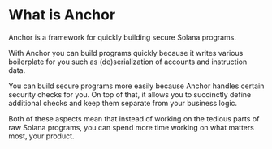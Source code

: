 # What is Anchor
Anchor is a framework for quickly building secure Solana programs.

With Anchor you can build programs quickly because it writes various boilerplate for you such as (de)serialization of accounts and instruction data.

You can build secure programs more easily because Anchor handles certain security checks for you. On top of that, it allows you to succinctly define additional checks and keep them separate from your business logic.

Both of these aspects mean that instead of working on the tedious parts of raw Solana programs, you can spend more time working on what matters most, your product.